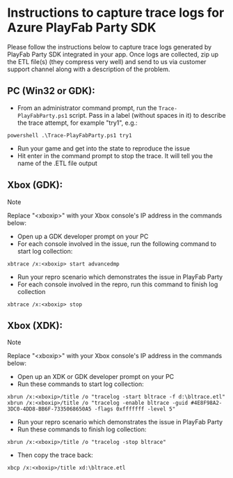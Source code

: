 # Instructions to capture trace logs for Azure PlayFab Party SDK

Please follow the instructions below to capture trace logs generated by PlayFab Party SDK integrated in your app. Once logs are collected, zip up the ETL file(s) (they compress very well) and send to us via customer support channel along with a description of the problem.

## PC (Win32 or GDK):
- From an administrator command prompt, run the `Trace-PlayFabParty.ps1` script. Pass in a label (without spaces in it) to describe the trace attempt, for example "try1", e.g.:
```
powershell .\Trace-PlayFabParty.ps1 try1
```
- Run your game and get into the state to reproduce the issue
- Hit enter in the command prompt to stop the trace. It will tell you the name of the .ETL file output

## Xbox (GDK):
> [!NOTE]
> Replace "&lt;xboxip&gt;" with your Xbox console's IP address in the commands below:
- Open up a GDK developer prompt on your PC
- For each console involved in the issue, run the following command to start log collection:
```
xbtrace /x:<xboxip> start advancedmp
```
- Run your repro scenario which demonstrates the issue in PlayFab Party
- For each console involved in the repro, run this command to finish log collection
```
xbtrace /x:<xboxip> stop
```

## Xbox (XDK):
> [!NOTE]
> Replace "&lt;xboxip&gt;" with your Xbox console's IP address in the commands below:
- Open up an XDK or GDK developer prompt on your PC
- Run these commands to start log collection:
```
xbrun /x:<xboxip>/title /o "tracelog -start bltrace -f d:\bltrace.etl"
xbrun /x:<xboxip>/title /o "tracelog -enable bltrace -guid #4E8F98A2-3DC0-4DD8-BB6F-7335068650A5 -flags 0xfffffff -level 5"
```
- Run your repro scenario which demonstrates the issue in PlayFab Party
- Run these commands to finish log collection:
```
xbrun /x:<xboxip>/title /o "tracelog -stop bltrace"
```
- Then copy the trace back:
```
xbcp /x:<xboxip>/title xd:\bltrace.etl
```